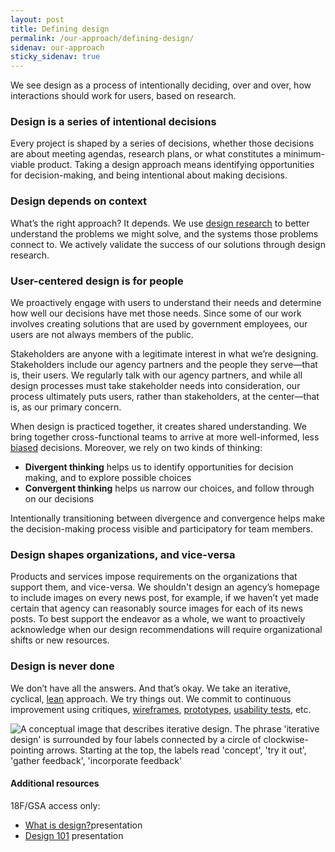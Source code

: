 ```yaml
---
layout: post
title: Defining design
permalink: /our-approach/defining-design/
sidenav: our-approach
sticky_sidenav: true
---
```


We see design as a process of intentionally deciding, over and over, how interactions should work for users, based on research.


### Design is a series of intentional decisions

Every project is shaped by a series of decisions, whether those decisions are about meeting agendas, research plans, or what constitutes a minimum-viable product. Taking a design approach means identifying opportunities for decision-making, and being intentional about making decisions.


### Design depends on context

What’s the right approach? It depends. We use [design research]({{site.baseurl}}/research/clarify-the-basics#what-it-is) to better understand the problems we might solve, and the systems those problems connect to. We actively validate the success of our solutions through design research.


### User-centered design is for people

We proactively engage with users to understand their needs and determine how well our decisions have met those needs. Since some of our work involves creating solutions that are used by government employees, our users are not always members of the public.

Stakeholders are anyone with a legitimate interest in what we’re designing. Stakeholders include our agency partners and the people they serve—that is, their users. We regularly talk with our agency partners, and while all design processes must take stakeholder needs into consideration, our process ultimately puts users, rather than stakeholders, at the center—that is, as our primary concern.

When design is practiced together, it creates shared understanding. We bring together cross-functional teams to arrive at more well-informed, less [biased]({{site.baseurl}}/research/bias/) decisions. Moreover, we rely on two kinds of thinking:
- **Divergent thinking** helps us to identify opportunities for decision making, and to explore possible choices
- **Convergent thinking** helps us narrow our choices, and follow through on our decisions

Intentionally transitioning between divergence and convergence helps make the decision-making process visible and participatory for team members.


### Design shapes organizations, and vice-versa

Products and services impose requirements on the organizations that support them, and vice-versa. We shouldn't design an agency’s homepage to include images on every news post, for example,  if we haven’t yet made certain that agency can reasonably source images for each of its news posts. To best support the endeavor as a whole, we want to proactively acknowledge when our design recommendations will require organizational shifts or new resources.


### Design is never done

We don’t have all the answers. And that’s okay. We take an iterative, cyclical, [lean]({{site.baseurl}}/our-approach/stay-lean) approach. We try things out. We commit to continuous improvement using critiques, [wireframes](https://methods.18f.gov/make/wireframing/), [prototypes](https://methods.18f.gov/make/prototyping/), [usability tests](https://methods.18f.gov/usability-testing), etc.

![A conceptual image that describes iterative design. The phrase 'iterative design' is surrounded by four labels connected by a circle of clockwise-pointing arrows. Starting at the top, the labels read 'concept', 'try it out', 'gather feedback', 'incorporate feedback']({{site.baseurl}}/images/iterative-design.png)



#### Additional resources

18F/GSA access only: 
* [What is design?](https://drive.google.com/a/gsa.gov/open?id=1dFVWZQzSGMUEj8oDQ_i3Ja0B4z1TFzuPGnYoO4sBAK4)presentation
* [Design 101](https://docs.google.com/presentation/d/16XEv3POpUtjzHG-KBzjT0lUyh5Vcp7CKFAeOj9QT27k/edit#slide=id.g3a57b3f921_0_227) presentation

